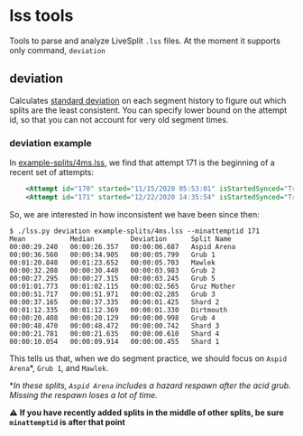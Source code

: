 # lss tools

Tools to parse and analyze LiveSplit `.lss` files. At the moment it supports only command, `deviation`

## deviation
Calculates [standard deviation](https://en.wikipedia.org/wiki/Standard_deviation) on each segment history to figure out which splits are the least consistent. You can specify lower bound on the attempt id, so that you can not account for very old segment times.

### deviation example
In [example-splits/4ms.lss](./example-splits/4ms.lss), we find that attempt 171 is the beginning of a recent set of attempts:
```xml
    <Attempt id="170" started="11/15/2020 05:53:01" isStartedSynced="True" ended="11/15/2020 05:56:00" isEndedSynced="True" />
    <Attempt id="171" started="12/22/2020 14:35:54" isStartedSynced="True" ended="12/22/2020 14:40:47" isEndedSynced="True" />
```

So, we are interested in how inconsistent we have been since then:
```
$ ./lss.py deviation example-splits/4ms.lss --minattemptid 171
Mean           Median         Deviation      Split Name
00:00:29.240   00:00:26.357   00:00:06.687   Aspid Arena
00:00:36.560   00:00:34.905   00:00:05.799   Grub 1
00:01:20.848   00:01:23.652   00:00:05.703   Mawlek
00:00:32.208   00:00:30.440   00:00:03.983   Grub 2
00:00:27.295   00:00:27.315   00:00:03.245   Grub 5
00:01:01.773   00:01:02.115   00:00:02.565   Gruz Mother
00:00:51.717   00:00:51.971   00:00:02.285   Grub 3
00:00:37.165   00:00:37.335   00:00:01.425   Shard 2
00:01:12.335   00:01:12.369   00:00:01.330   Dirtmouth
00:00:20.408   00:00:20.129   00:00:00.998   Grub 4
00:00:48.470   00:00:48.472   00:00:00.742   Shard 3
00:00:21.781   00:00:21.635   00:00:00.610   Shard 4
00:00:10.054   00:00:09.914   00:00:00.455   Shard 1
```

This tells us that, when we do segment practice, we should focus on `Aspid Arena`*, `Grub 1`, and `Mawlek`.

*_In these splits, `Aspid Arena` includes a hazard respawn after the acid grub. Missing the respawn loses a lot of time._

⚠ **If you have recently added splits in the middle of other splits, be sure `minattemptid` is after that point**
